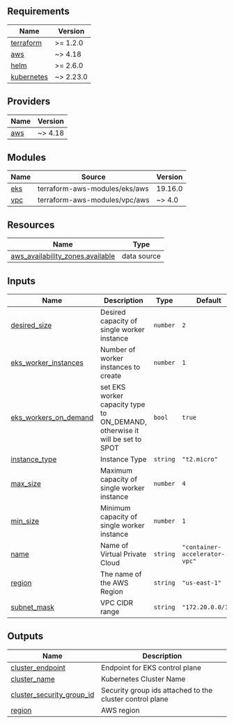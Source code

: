 <!-- BEGIN_TF_DOCS -->
## Requirements

| Name | Version |
|------|---------|
| <a name="requirement_terraform"></a> [terraform](#requirement\_terraform) | >= 1.2.0 |
| <a name="requirement_aws"></a> [aws](#requirement\_aws) | ~> 4.18 |
| <a name="requirement_helm"></a> [helm](#requirement\_helm) | >= 2.6.0 |
| <a name="requirement_kubernetes"></a> [kubernetes](#requirement\_kubernetes) | ~> 2.23.0 |

## Providers

| Name | Version |
|------|---------|
| <a name="provider_aws"></a> [aws](#provider\_aws) | ~> 4.18 |

## Modules

| Name | Source | Version |
|------|--------|---------|
| <a name="module_eks"></a> [eks](#module\_eks) | terraform-aws-modules/eks/aws | 19.16.0 |
| <a name="module_vpc"></a> [vpc](#module\_vpc) | terraform-aws-modules/vpc/aws | ~> 4.0 |

## Resources

| Name | Type |
|------|------|
| [aws_availability_zones.available](https://registry.terraform.io/providers/hashicorp/aws/latest/docs/data-sources/availability_zones) | data source |

## Inputs

| Name | Description | Type | Default | Required |
|------|-------------|------|---------|:--------:|
| <a name="input_desired_size"></a> [desired\_size](#input\_desired\_size) | Desired capacity of single worker instance | `number` | `2` | no |
| <a name="input_eks_worker_instances"></a> [eks\_worker\_instances](#input\_eks\_worker\_instances) | Number of worker instances to create | `number` | `1` | no |
| <a name="input_eks_workers_on_demand"></a> [eks\_workers\_on\_demand](#input\_eks\_workers\_on\_demand) | set EKS worker capacity type to ON\_DEMAND, otherwise it will be set to SPOT | `bool` | `true` | no |
| <a name="input_instance_type"></a> [instance\_type](#input\_instance\_type) | Instance Type | `string` | `"t2.micro"` | no |
| <a name="input_max_size"></a> [max\_size](#input\_max\_size) | Maximum capacity of single worker instance | `number` | `4` | no |
| <a name="input_min_size"></a> [min\_size](#input\_min\_size) | Minimum capacity of single worker instance | `number` | `1` | no |
| <a name="input_name"></a> [name](#input\_name) | Name of Virtual Private Cloud | `string` | `"container-accelerator-vpc"` | no |
| <a name="input_region"></a> [region](#input\_region) | The name of the AWS Region | `string` | `"us-east-1"` | no |
| <a name="input_subnet_mask"></a> [subnet\_mask](#input\_subnet\_mask) | VPC CIDR range | `string` | `"172.20.0.0/16"` | no |

## Outputs

| Name | Description |
|------|-------------|
| <a name="output_cluster_endpoint"></a> [cluster\_endpoint](#output\_cluster\_endpoint) | Endpoint for EKS control plane |
| <a name="output_cluster_name"></a> [cluster\_name](#output\_cluster\_name) | Kubernetes Cluster Name |
| <a name="output_cluster_security_group_id"></a> [cluster\_security\_group\_id](#output\_cluster\_security\_group\_id) | Security group ids attached to the cluster control plane |
| <a name="output_region"></a> [region](#output\_region) | AWS region |
<!-- END_TF_DOCS -->
